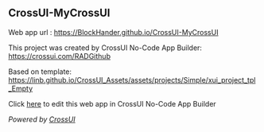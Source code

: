 ## CrossUI-MyCrossUI
Web app url : https://BlockHander.github.io/CrossUI-MyCrossUI

This project was created by CrossUI No-Code App Builder: https://crossui.com/RADGithub

Based on template: https://linb.github.io/CrossUI_Assets/assets/projects/Simple/xui_project_tpl_Empty

Click [here](https://crossui.com/RADGithub/#!from=github&owner=BlockHander&repo=CrossUI-MyCrossUI) to edit this web app in CrossUI No-Code App Builder

<i>Powered by [CrossUI](https://crossui.com)</i>
